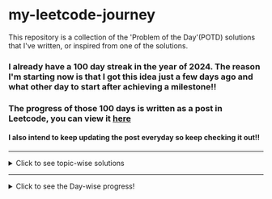 # my-leetcode-journey
This repository is a collection of the 'Problem of the Day'(POTD) solutions that I've written, or inspired from one of the solutions.

### I already have a 100 day streak in the year of 2024. The reason I'm starting now is that I got this idea just a few days ago and what other day to start after achieving a milestone!!
### The progress of those 100 days is written as a post in Leetcode, you can view it [here](https://leetcode.com/discuss/general-discussion/4658085/To-get-the-Leetcode-Laptop-sleeve.)

#### I also intend to keep updating the post everyday so keep checking it out!!

---

<details>
  <summary>Click to see topic-wise solutions</summary>
  <p>

  - [Array](Topics/Array.md)
  - [Back Tracking](Topics/Back-Tracking.md)
  - [Binary Tree](Topics/Binary-Tree.md)
  - [Binary Search](Topics/Binary-Search.md)
  - [Bit Manipulation](Topics/Bit-Manipulation.md)
  - [Bitmask](Topics/Bitmask.md)
  - [Breadth First Search](Topics/Breadth-First-Search.md)
  - [Combinatorics](Topics/Combinatorics.md)
  - [Counting Sort](Topics/Counting-Sort.md)
  - [Depth First Search](Topics/Depth-First-Search.md)
  - [Enumeration](Topics/Enumeration.md)
  - [Graph](Topics/Graph.md)
  - [Greedy](Topics/Greedy.md)
  - [Hash Table](Topics/Hash-Table.md)
  - [Heap](Topics/Heap.md)
  - [Linked List](Topics/Linked-List.md)
  - [Math](Topics/Math.md)
  - [Matrix](Topics/Matrix.md)
  - [Monotonic Stack](Topics/Monotonic%20Stack.md)
  - [Prefix Sum](Topics/Prefix-Sum.md)
  - [Priority Queue](Topics/Priority-Queue.md)
  - [Queue](Topics/Queue.md)
  - [Simulation](Topics/Simulation.md)
  - [Sliding Window](Topics/Sliding-Window.md)
  - [Sorting](Topics/Sorting.md)
  - [Stack](Topics/Stack.md)
  - [String](Topics/String.md)
  - [Tree](Topics/Two-Pointers.md)
  - [Trie](Topics/Trie.md)
  - [Two Pointers](Topics/Two-Pointers.md)
  - [Topological-Sort](Topics/Topological-Sort.md)
  - [Union-Find](Topics/Union-Find.md)

  </p>
</details>

---
<details>
  <summary>Click to see the Day-wise progress!</summary>
  <p>
  <details>
  <summary>2024</summary>
  <p>
  <details>
  <summary>April</summary>
  <p>

- Day 101: 
  - Problem: [1700. Number of Students Unable to Eat Lunch (Easy)](https://leetcode.com/problems/number-of-students-unable-to-eat-lunch/description/)
  - Solution: [cpp solution](Year/2024/April/1700_Number_of_Students_Unable_to_Eat_Lunch_(Easy).cpp)
  - Topics: Array, Stack, Queue, Simulation

- Day 102:
  - Problem: [2073 Time needed to buy tickets (Easy)](https://leetcode.com/problems/time-needed-to-buy-tickets/)
  - Solution: [cpp solution](Year/2024/April/2073_Time_Needed_to_buy_tickets_(Easy).cpp)
  - Topics: Array, Queue, Simulation
  
- Day 103:
  - Problem: [950. Reveal Cards In Increasing Order (Medium)](https://leetcode.com/problems/reveal-cards-in-increasing-order/description/)
  - Solution: [cpp solution](Year/2024/April/950_Reveal_Cards_In_Increasing_Order_(Medium).cpp)
  - Topics: Array, Queue, Sorting, Simulation

- Day 104:
  - Problem: [402. Remove K Digits (Medium)](https://leetcode.com/problems/remove-k-digits/description/)
  - Solution: [cpp solution](Year/2024/April/402_Remove_K_Digits_(Medium).cpp)
  - Topics: String, Stack, Greedy, Monotonic-Stack

- Day 105:
  - Problem: [85. Maximal Rectangle (Hard)](https://leetcode.com/problems/maximal-rectangle/?envType=daily-question&envId=2024-04-13)
  - Solution: [cpp solution](Year/2024/April/85_Maximal_Rectangle_(Hard).cpp)
  - Topics: Array, Dynamic-Programming, Stack, Matrix, Monotonic-Stack

- Day 106:
  - Problem: [404. Sum of Left Leaves (Easy)](https://leetcode.com/problems/sum-of-left-leaves/description/)
  - Solution: [cpp solution](Year/2024/April/404_Sum_Of_Left_Leaves_(Easy).cpp)
  - Topics: Tree, Depth-First-Search, Breadth-First-Search, Binary-Tree

- Day 107:
  - Problem: [129. Sum Root to Leaf Nodes (Medium)](https://leetcode.com/problems/sum-root-to-leaf-numbers/description/)
  - Solution: [cpp solution](Year/2024/April/129_Sum_Root_to_Leaf_Node_(Medium).cpp)
  - Topics: Tree, Depth-First-Search, Binary-Tree

- Day 108:
  - Problem: [623. Add one Row to the Tree (Medium)](https://leetcode.com/problems/add-one-row-to-tree/description/)
  - Solution: [cpp solution](Year/2024/April/623_Add_One_Row_To_Tree_(Medium).cpp)
  - Topics: Tree, Depth-First-Search, Breadth-First-Search, Binary-Tree

- Day 109:
  - Problem: [988 Smallest String From Leaf (Medium)](https://leetcode.com/problems/smallest-string-starting-from-leaf/)
  - Solution: [cpp solution](Year/2024/April/988_Smallest_String_From_Leaf_(Medium).cpp)
  - Topics: String, Tree, Depth-First-Search, Binary-Tree

- Day 110:
  - Problem: [456 Island Perimeter (Easy)](https://leetcode.com/problems/island-perimeter/description/)
  - Solution: [cpp solution](Year/2024/April/456_Island_Perimeter_(Easy).cpp)
  - Topics: Array, Matrix, Depth-First-Search, Breadth-First-Search

- Day 111:
  - Problem: [200 Count Islands (Medium)](https://leetcode.com/problems/number-of-islands/description/)
  - Solution: [cpp solution](Year/2024/April/200_Count_Islands_(Medium).cpp)
  - Topics: Array, Depth-First-Search, Breadth-First-Search, Matrix, Union-Find

- Day 112:
  - Problem: [1992 Find all groups of FarmLand (Medium)](https://leetcode.com/problems/find-all-groups-of-farmland/description/)
  - Solution: [cpp solution](Year/2024/April/1992_Find_All_Groups_Of_FarmLand_(Medium).cpp)
  - Topics: Array, Matrix, Depth-First-Search, Breadth-First-Search

- Day 113:
  - Problem: [1971 Find if path exists in Graph (Easy)](https://leetcode.com/problems/find-if-path-exists-in-graph/)
  - Solution: [cpp solution](Year/2024/April/1971_Find_If_Path_Exists_In_Graph_(Easy).cpp)
  - Topics: Graph, Union-Find, Depth-First-Search, Breadth-First-Search

- Day 114:
  - Problem: [152 Maximum Product Subarray (Medium)](https://leetcode.com/problems/maximum-product-subarray/description/)
  - Solution: [cpp solution](Year/2024/April/152_Maximum_Product_Subarray_(Medium).cpp)
  - Topics: Array, Dynamic-Programming

- Day 115:
  - Problem: [310 Minimum Height Trees (Medium)](https://leetcode.com/problems/minimum-height-trees/description/)
  - Solution: [cpp solution](Year/2024/April/310_Minimum_Height_Trees_(Medium).cpp)
  - Topics: Graph, Depth-First-Search, Breadth-First-Search, Topological-Sort

- Day 116:
  - Problem: [1137 Nth Tribonacci Number (Easy)](https://leetcode.com/problems/n-th-tribonacci-number/)
  - Solution: [cpp solution](Year/2024/April/1137_Nth_Tribonacci_Number_(Easy).cpp)
  - Topics: Math, Dynamic-Programming, Memoization

- Day 117:
  - Problem: [2370 Longest Ideal Subsequence (Medium)](https://leetcode.com/problems/longest-ideal-subsequence/)
  - Solution: [cpp solution](Year/2024/April/2370_Longest_Ideal_Subsequence_(Medium).cpp)
  - Topics: String, Hash-Table, Dynamic-Programming

- Day 118:
  - Problem: [1289 Minimum Falling Path Sum II (Hard)](https://leetcode.com/problems/minimum-falling-path-sum-ii/)
  - Solution: [cpp solution](Year/2024/April/1289_Minimum_Falling_Path_Sum_II_(Hard).cpp)
  - Topics: Array, Dynamic-Programming, Matrix

- Day 119:
  - Problem: [514 Freedom Trail (Hard)](https://leetcode.com/problems/freedom-trail/description/)
  - Solution: [cpp solution](Year/2024/April/514_Freedom_Trail_(Hard).cpp)
  - Topics: String, Dynamic-Programming, Breadth-First-Search, Depth-First-Search

- Day 120:
  - Problem: [834 Sum of Distances in Tree (Hard)](https://leetcode.com/problems/sum-of-distances-in-tree/description/)
  - Solution: [cpp solution](Year/2024/April/834_Sum_of_Distances_in_Tree_(Hard).cpp)
  - Topics: Graph, Tree, Dynamic-Programming, Tree

- Day 121:
  - Problem: [2997 Minimum Number of Operations to Make Array XOR Equal to K (Medium)](https://leetcode.com/problems/minimum-number-of-operations-to-make-array-xor-equal-to-k/description/)
  - Solution: [cpp solution](Year/2024/April/2997_Minimum_Number_Of_Operations_To_Make_Array_XOR_Equal_to_K_(Medium).cpp)
  - Topics: Array, Bit-Manipulation

- Day 122:
  - Problem: [1915 Number of Wonderful Substrings (Medium)](https://leetcode.com/problems/number-of-wonderful-substrings/description/)
  - Solution: [cpp solution](Year/2024/April/1915_Number_Of_Wonderful_Substrings_(Medium).cpp)
  - Topics: Bit-Manipulation, Prefix-Sum, Hash-Table, String

  </p>
  </details>

  <details>
  <summary>May</summary>
  <p>

  - Day 123:
    - Problem: [2000 Reverse Prefix Of Word (Easy)](https://leetcode.com/problems/reverse-prefix-of-word/description/)
    - Solution: [cpp solution](Year/2024/May/2000_Reverse_Prefix_Of_Word_(Easy).cpp)
    - Topics: String, Two-Pointers

  - Day 124:
    - Problem: [2441 Largest Positive Integer that exists with its negative (Easy)](https://leetcode.com/problems/largest-positive-integer-that-exists-with-its-negative/description/)
    - Solution: [cpp solution](Year/2024/May/2441_Largest_Positive_Integer_That_Exists_With_Its_Negative_(Easy).cpp)
    - Topics: Array, Hash-Table, Two-Pointers, Sorting

  - Day 125:
    - Problem: [165 Compare Version Numbers (Medium)](https://leetcode.com/problems/compare-version-numbers/)
    - Solution: [cpp solution](Year/2024/May/165_Compare_Version_Numbers_(Medium).cpp)
    - Topics: String, Two-Pointers

  - Day 126:
    - Problem: [881 Boats to save people (Medium)](https://leetcode.com/problems/boats-to-save-people/description/)
    - Solution: [cpp solution](Year/2024/May/881_Boats_to_save_people_(Medium).cpp)
    - Topics: Sorting, Greedy, Array, Two-Pointers

  - Day 127:
    - Problem: [237 Delete Node in a Linked List [Medium]](https://leetcode.com/problems/delete-node-in-a-linked-list/description/)
    - Solution: [cpp solution](Year/2024/May/237_Delete_Node_In_A_Linked_List_(Medium).cpp)
    - Topics: Linked-List

  - Day 128:
    - Problem: [2487 Remove Nodes From Linked List [Medium]](https://leetcode.com/problems/remove-nodes-from-linked-list/)
    - Solution: [cpp solution](Year/2024/May/2487_Remove_Nodes_From_Linked_List_(Medium).cpp)
    - Topics: Linked-List, Stack, Recursion, Monotonic-Stack

  - Day 129:
    - Problem: [2816 Double a Number Represented as a Linked List (Medium)](https://leetcode.com/problems/double-a-number-represented-as-a-linked-list/description/)
    - Solution: [cpp solution](Year/2024/May/2816_Double_A_Number_As_A_Linked_List_(Medium).cpp)
    - Topics: Linked-List, Math, Stack

  - Day 130:
    - Problem: [506 Relative Ranks (Easy)](https://leetcode.com/problems/relative-ranks/description/)
    - Solution: [cpp solution](Year/2024/May/506_Relative_Ranks_(Easy).cpp)
    - Topics: Array, Sorting, Heap, Priority-Queue

  - Day 131:
    - Problem: [3075 Maximize Happiness of Selected Children (Medium)](https://leetcode.com/problems/maximize-happiness-of-selected-children/)
    - Solution: [cpp solution](Year/2024/May/3075_Maximize_Happiness_Of_Selected_Children_(Medium).cpp)
    - Topics: Array, Greedy, Sorting

  - Day 132:
    - Problem: [786 Kth Smallest Prime Fraction (Medium)](https://leetcode.com/problems/k-th-smallest-prime-fraction/description/)
    - Solution: [cpp solution](Year/2024/May/786_Kth_Smallest_Prime_Fraction_(Medium).cpp)
    - Topics: Array, Two-Pointers, Binary-Search, Sorting, Heap, Priority-Queue

  - Day 133:
    - Problem: [857 Minimum Cost to hire K workers (Hard)](https://leetcode.com/problems/minimum-cost-to-hire-k-workers/)
    - Solution: [cpp solution](Year/2024/May/857_Minimum_Cost_to_hire_K_Workers_(Hard).cpp)
    - Topics: Array, Greedy, Sorting, Heap, Priority-Queue

  - Day 134:
    - Problem: [2373 Largest Local Values in a Matrix (Easy)](https://leetcode.com/problems/largest-local-values-in-a-matrix/description/)
    - Solution: [cpp solution](Year/2024/May/2373_Largest_Local_Values_in_a_Matrix_(Easy).cpp)
    - Topics: Array, Matrix

  - Day 135(copied):
    - Problem: [861 Score After Flipping the Matrix (Medium)](https://leetcode.com/problems/score-after-flipping-matrix/description/)
    - Solution: [cpp solution](Year/2024/May/861_Score_After_Flipping_The_Matrix_(Medium).cpp)
    - Topics: Array, Greedy, Matrix, Bit-Manipulation

  - Day 136(copied):
    - Problem: [1219 Path with Maximum Gold (Medium)](https://leetcode.com/problems/path-with-maximum-gold/description/)
    - Solution: [cpp solution](Year/2024/May/1219_Path_with_Maximum_Gold_(Medium).cpp)
    - Topics: Array, Matrix, Back-Tracking

  - Day 137(copied):
    - Problem: [2812 Find the safest path in a grid (Medium)](https://leetcode.com/problems/find-the-safest-path-in-a-grid/description/)
    - Solution: [cpp solution](Year/2024/May/2812_Find_the_safest_path_in_a_grid_(Medium).cpp)
    - Topics: Array, Matrix, Binary-Search, Union-Find, Breadth-First-Search

  - Day 138:
    - Problem: [2331 Evaluate Boolean Binary Tree (Easy)](https://leetcode.com/problems/evaluate-boolean-binary-tree/description/)
    - Solution: [cpp solution](Year/2024/May/2331_Evaluate_Boolean_Binary_Tree_(Easy).cpp)
    - Topics: Tree, Binary-Tree, Depth-First-Search

  - Day 139:
    - Problem: [1325 Delete Leaves with a Given Value (Medium)](https://leetcode.com/problems/delete-leaves-with-a-given-value/description/)
    - Solution: [cpp solution](Year/2024/May/1325_Delete_Leaves_with_a_Given_Value_(Medium).cpp)
    - Topics: Tree, Binary-Tree, Depth-First-Search

  - Day 140:
    - Problem: [979 Distribute Coins in a Binary Tree (Medium)](https://leetcode.com/problems/distribute-coins-in-binary-tree/)
    - Solution: [cpp solution](Year/2024/May/979_Distribute_Coins_in_a_binary_tree_(Medium).cpp)
    - Topics: Tree, Binary-Tree, Depth-First-Search

  - Day 141:
    - Problem: [3068 Find the maximum sum of Node Values (Hard)](https://leetcode.com/problems/find-the-maximum-sum-of-node-values/)
    - Solution: [cpp solution](Year/2024/May/3068_Find_the_maximum_sum_of_Node_Values_(Hard).cpp)
    - Topics: Array, Greedy, Tree, Sorting, Dynamic-Programming, Bit-Manipulation

  - Day 142:
    - Problem: [1863 Sum of all Subset XOR Totals (Easy)](https://leetcode.com/problems/sum-of-all-subset-xor-totals/)
    - Solution: [cpp solution](Year/2024/May/1863_Sum_of_all_subset_XOR_totals_(Easy).cpp)
    - Topics: Array, Math, Back-Tracking, Bit-Manipulation, Combinatorics, Enumeration

  - Day 143:
    - Problem: [78 Subsets (Medium)](https://leetcode.com/problems/subsets/description/)
    - Solution: [cpp solution](Year/2024/May/78_Subsets_(Medium).cpp)
    - Topics: Array, Back-Tracking, Bit-Manipulation

  - Day 144:
    - Problem: [131 Palindrome Partitioning (Medium)](https://leetcode.com/problems/palindrome-partitioning/description/)
    - Solution: [cpp solution](Year/2024/May/131_Palindrome_Partitioning_(Medium).cpp)
    - Topics: String, Dynamic-Programming, Sorting

  - Day 145:
    - Problem: [2597 The Number of Beautiful Subsets (Medium)](https://leetcode.com/problems/the-number-of-beautiful-subsets/description/)
    - Solution: [cpp solution](Year/2024/May/2597_Number_of_Beautiful_Subsets_(Medium).cpp)
    - Topics: Array, Back-Tracking, Sorting, Dynamic-Programming

  - Day 146:
    - Problem: [1255 Maximum Score Words formed by Letters (Hard)](https://leetcode.com/problems/maximum-score-words-formed-by-letters/description/)
    - Solution: [cpp solution](Year/2024/May/1255_Maximum_Score_Words_Formed_By_Letters_(Hard).cpp)
    - Topics: Array, String, Bit-Manipulation, Bitmask, Back-Tracking, Dynamic-Programming

  - Day 147:
    - Problem: [140 Word Break II (Hard)](https://leetcode.com/problems/word-break-ii/description/)
    - Solution: [cpp solution](Year/2024/May/140_Word_Break_II_(Hard).cpp)
    - Topics: Array, String, Trie, Memoization, Hash-Table, Back-Tracking, Dynamic-Programming

  - Day 148:
    - Problem: [552 Student Attendance Record II (Hard)](https://leetcode.com/problems/student-attendance-record-ii/)
    - Solution: [cpp solution](Year/2024/May/552_Student_Attendance_II_(Hard).cpp)
    - Topics: Dynamic-Programming
  
  - Day 149:
    - Problem: [1608 Special Elements with X Elements greater than or equal X (Easy)](https://leetcode.com/problems/special-array-with-x-elements-greater-than-or-equal-x/description/)
    - Solution: [cpp solution](Year/2024/May/1608_Special_Elements_with_X_Elements_greater_than_or_equal_X_(Easy).cpp)
    - Topics: Array, Sorting, Binary-Search

  - Day 150:
    - Problem: [1208 Get Equal Substrings within Budget (Medium)](https://leetcode.com/problems/get-equal-substrings-within-budget/description/)
    - Solution: [cpp solution](Year/2024/May/1208_Get_Equal_Substrings_within_Budget_(Medium).cpp)
    - Topics: String, Prefix-Sum, Sliding-Window, Binary-Search

  - Day 151:
    - Problem: [1404 Number of Steps to reduce a Number in Binary Representation to One (Medium)](https://leetcode.com/problems/number-of-steps-to-reduce-a-number-in-binary-representation-to-one/description/)
    - Solution: [cpp solution](Year/2024/May/1404_Number_of_Steps_to_reduce_a_number_in_binary_representation_to_one_(Medium).cpp)
    - Topics: String, Bit-Manipulation

  - Day 152:
    - Problem: [1442 Count Triplets that can form Two Arrays of Equal XOR (Medium)](https://leetcode.com/problems/count-triplets-that-can-form-two-arrays-of-equal-xor/)
    - Solution: [cpp solution](Year/2024/May/1442_Count_Triplets_that_can_form_Two_Arrays_of_Equal_XOR_(Medium).cpp)
    - Topics: Array, Math, Prefix-Sum, Hash-Table, Bit-Manipulation

  - Day 153:
    - Problem: [260 Single Number III (Medium)](https://leetcode.com/problems/single-number-iii/description/)
    - Solution: [cpp solution](Year/2024/May/260_Single_number_III_(Medium).cpp)
    - Topics: Array, Bit-Manipulation

  </p>
  </details>
  
  <details>
  <summary>June</summary>
  <p>

  - Day 154:
    - Problem: [3110 Score of a String (Easy)](https://leetcode.com/problems/score-of-a-string/description/)
    - Solution: [cpp solution](Year/2024/June/3110_Score_of_a_String_(Easy).cpp)
    - Topics: String

  - Day 155:
    - Problem: [344 Reverse String (Easy)](https://leetcode.com/problems/reverse-string/description/)
    - Solution: [cpp solution](Year/2024/June/344_Reverse_String_(Easy).cpp)
    - Topics: String, Two-Pointers

  - Day 156:
    - Problem: [2486 Append Character to String to make Subsequence (Medium)](https://leetcode.com/problems/append-characters-to-string-to-make-subsequence/description/)
    - Solution: [cpp solution](Year/2024/June/2486_Append_Characters_to_make_String_Subsequence_(Medium).cpp)
    - Topics: String, Greedy, Two-Pointers

  - Day 157:
    - Problem: [409 Longest Palindrome (Easy)](https://leetcode.com/problems/longest-palindrome/description/)
    - Solution: [cpp solution](Year/2024/June/409_Longest_Palindrome_(Easy).cpp)
    - Topics: String, Greedy, Hash-Table

  - Day 158:
    - Problem: [1002 Find Common Characters (Easy)](https://leetcode.com/problems/find-common-characters/)
    - Solution: [cpp solution](Year/2024/June/1002_Find_Common_Characters_(Easy).cpp)
    - Topics: String, Array, Hash-Table

  - Day 159:
    - Problem: [846 Hand of Straights (Medium)](https://leetcode.com/problems/hand-of-straights/description/)
    - Solution: [cpp solution](Year/2024/June/846_Hand_of_Straights_(Medium).cpp)
    - Topics: Array, Greedy, Sorting, Hash-Table

  - Day 160:  
    - Problem: [648 Replace Words (Medium)](https://leetcode.com/problems/replace-words/description/)
    - Solution: [cpp solution](Year/2024/June/648_Replace_Words_(Medium).cpp)
    - Topics: Array, String, Trie, Hash-Table
  
  - Day 161:
    - Problem: [523 Continuos SubArray Sum (Medium)](https://leetcode.com/problems/continuous-subarray-sum/description/)
    - Solution: [cpp solution](Year/2024/June/523_Continuos_SubArray_Sum_(Medium).cpp)
    - Topics: Array, Math, Prefix-Sum, Hash-Table

  - Day 162:
    - Problem: [974 Subarray Sums Divisble by K (Medium)](https://leetcode.com/problems/subarray-sums-divisible-by-k/)
    - Solution: [cpp solution](Year/2024/June/974_Subarray_Sums_Divisible_by_k_(Medium).cpp)
    - Topics: Array, Prefix-Sum, Hash-Table

  - Day 163:
    - Problem: [1051 Height Checker (Easy)](https://leetcode.com/problems/height-checker/description/)
    - Solution: [cpp solution](Year/2024/June/1051_Height_Checker_(Easy).cpp)
    - Topics: Array, Sorting, Counting-Sort

  </p>
  </details>
  </p>
  </details>
  </p>
</details>
